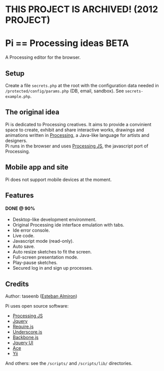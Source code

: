 # THIS PROJECT IS ARCHIVED! (2012 PROJECT)

# Pi == Processing ideas BETA

A Processing editor for the browser.

## Setup

Create a file `secrets.php` at the root with the configuration data needed in `/protected/config/params.php` (DB, email, sandbox). See `secrets-example.php`.

## The original idea

Pi is dedicated to Processing creatives. It aims to provide a convinient space to create, exhibit and share interactive works, drawings and animations written in [Processing](http://processing.org/), a Java-like language for artists and designers.  
Pi runs in the browser and uses [Processing JS](http://processingjs.org/), the javascript port of Processing.

## Mobile app and site

Pi does not support mobile devices at the moment.

## Features

#### DONE @ 90%

- Desktop-like development environment.
- Original Processing ide interface emulation with tabs.
- Ide error console.
- Live code.
- Javascript mode (read-only).
- Auto save.
- Auto resize sketches to fit the screen.
- Full-screen presentation mode.
- Play-pause sketches.
- Secured log in and sign up processes.

## Credits

Author: taseenb ([Esteban Almiron](http://www.estebanalmiron.com))

Pi uses open source software:

- [Processing JS](http://processingjs.org/)
- [Jquery](http://jquery.com/)
- [Require.js](http://requirejs.org/)
- [Underscore.js](http://underscorejs.org/)
- [Backbone.js](http://backbonejs.org/)
- [Jquery UI](http://jqueryui.com/)
- [Ace](http://ace.ajax.org/)
- [Yii](http://www.yiiframework.com/)

And others: see the `/scripts/` and `/scripts/lib/` directories.
